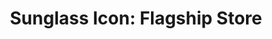 ---
title: "Sunglass Icon: Flagship Store"
url: /anaheim/sunglass-icon-flagship-store/
shop: Optiker
---